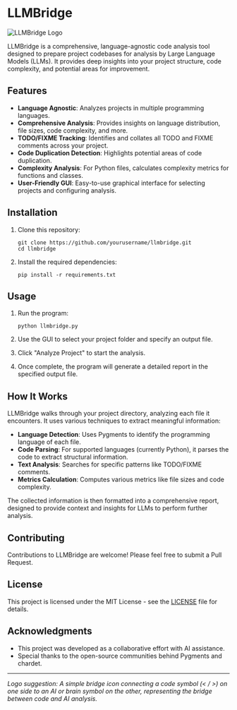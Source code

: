 # LLMBridge

![LLMBridge Logo](logo.png)

LLMBridge is a comprehensive, language-agnostic code analysis tool designed to prepare project codebases for analysis by Large Language Models (LLMs). It provides deep insights into your project structure, code complexity, and potential areas for improvement.

## Features

- **Language Agnostic**: Analyzes projects in multiple programming languages.
- **Comprehensive Analysis**: Provides insights on language distribution, file sizes, code complexity, and more.
- **TODO/FIXME Tracking**: Identifies and collates all TODO and FIXME comments across your project.
- **Code Duplication Detection**: Highlights potential areas of code duplication.
- **Complexity Analysis**: For Python files, calculates complexity metrics for functions and classes.
- **User-Friendly GUI**: Easy-to-use graphical interface for selecting projects and configuring analysis.

## Installation

1. Clone this repository:
   ```
   git clone https://github.com/yourusername/llmbridge.git
   cd llmbridge
   ```

2. Install the required dependencies:
   ```
   pip install -r requirements.txt
   ```

## Usage

1. Run the program:
   ```
   python llmbridge.py
   ```

2. Use the GUI to select your project folder and specify an output file.

3. Click "Analyze Project" to start the analysis.

4. Once complete, the program will generate a detailed report in the specified output file.

## How It Works

LLMBridge walks through your project directory, analyzing each file it encounters. It uses various techniques to extract meaningful information:

- **Language Detection**: Uses Pygments to identify the programming language of each file.
- **Code Parsing**: For supported languages (currently Python), it parses the code to extract structural information.
- **Text Analysis**: Searches for specific patterns like TODO/FIXME comments.
- **Metrics Calculation**: Computes various metrics like file sizes and code complexity.

The collected information is then formatted into a comprehensive report, designed to provide context and insights for LLMs to perform further analysis.

## Contributing

Contributions to LLMBridge are welcome! Please feel free to submit a Pull Request.

## License

This project is licensed under the MIT License - see the [LICENSE](LICENSE) file for details.

## Acknowledgments

- This project was developed as a collaborative effort with AI assistance.
- Special thanks to the open-source communities behind Pygments and chardet.

---

*Logo suggestion: A simple bridge icon connecting a code symbol (< / >) on one side to an AI or brain symbol on the other, representing the bridge between code and AI analysis.*
